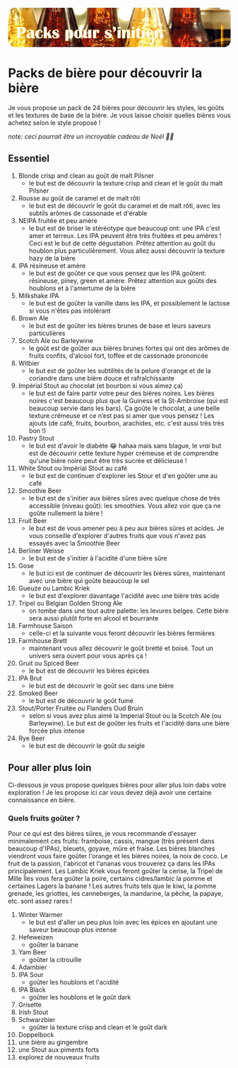 ![Packs de bière pour découvrir la bière](../assets/img/packs.png)

# Packs de bière pour découvrir la bière

Je vous propose un pack de 24 bières pour découvrir les styles, les goûts et les textures de base de la bière. Je vous laisse choisir quelles bières vous achetez selon le style proposé !

*note: ceci pourrait être un incroyable cadeau de Noël 🎄🎅*

## Essentiel

1. Blonde crisp and clean au goût de malt Pilsner
   * le but est de découvrir la texture crisp and clean et le goût du malt Pilsner
1. Rousse au goût de caramel et de malt rôti
   * le but est de découvrir le goût du caramel et de malt rôti, avec les subtils arômes de cassonade et d'érable
1. NEIPA fruitée et peu amère
   * le but est de briser le stéréotype que beaucoup ont: une IPA c'est amer et terreux. Les IPA peuvent être très fruitées et peu amères ! Ceci est le but de cette dégustation. Prêtez attention au goût du houblon plus particulièrement. Vous allez aussi découvrir la texture hazy de la bière
1. IPA résineuse et amère
   * le but est de goûter ce que vous pensez que les IPA goûtent: résineuse, piney, green et amère. Prêtez attention aux goûts des houblons et à l'amertume de la bière
1. Milkshake IPA
   * le but est de goûter la vanille dans les IPA, et possiblement le lactose si vous n'êtes pas intolérant
1. Brown Ale
   * le but est de goûter les bières brunes de base et leurs saveurs particulières
1. Scotch Ale ou Barleywine
   * le goût est de goûter aux bières brunes fortes qui ont des arômes de fruits confits, d'alcool fort, toffee et de cassonade prononcée
1. Witbier
   * le but est de goûter les subtilités de la pelure d'orange et de la coriandre dans une bière douce et rafraîchissante
1. Impérial Stout au chocolat (et bourbon si vous aimez ça)
   * le but est de faire partir votre peur des bières noires. Les bières noires c'est beaucoup plus que la Guiness et la St-Ambroise (qui est beaucoup servie dans les bars). Ça goûte le chocolat, a une belle texture crémeuse et ce n’est pas si amer que vous pensez ! Les ajouts (de café, fruits, bourbon, arachides, etc. c'est aussi très très bon !)
1. Pastry Stout
   * le but est d'avoir le diabète 😂 hahaa mais sans blague, le *vrai* but est de découvrir cette texture hyper crémeuse et de comprendre qu'une bière noire peut être très sucrée et délicieuse !
1. White Stout ou Impérial Stout au café
   * le but est de continuer d'explorer les Stour et d'en goûter une au café
1. Smoothie Beer
   * le but est de s'initier aux bières sûres avec quelque chose de très accessible (niveau goût): les smoothies. Vous allez voir que ça ne goûte nullement la bière !
1. Fruit Beer
   * le but est de vous amener peu à peu aux bières sûres et acides. Je vous conseille d'explorer d'autres fruits que vous n'avez pas essayés avec la Smoothie Beer
1. Berliner Weisse
   * le but est de s'initier à l'acidité d'une bière sûre
1. Gose
   * le but ici est de continuer de découvrir les bières sûres, maintenant avec une bière qui goûte beaucoup le sel
1. Gueuze ou Lambic Kriek
   * le but est d'explorer davantage l'acidité avec une bière très acide
1. Tripel ou Belgian Golden Strong Ale
   * on tombe dans une tout autre palette: les levures belges. Cette bière sera aussi plutôt forte en alcool et bourrante
1. Farmhouse Saison
   * celle-ci et la suivante vous feront découvrir les bières fermières
1. Farmhouse Brett
   * maintenant vous allez découvrir le goût bretté et boisé. Tout un univers sera ouvert pour vous après ça !
1. Gruit ou Spiced Beer
   * le but est de découvrir les bières épicées
1. IPA Brut
   * le but est de découvrir le goût sec dans une bière
1. Smoked Beer
   * le but est de découvrir le goût fumé
1. Stout/Porter Fruitée *ou* Flanders Oud Bruin
   * selon si vous avez plus aimé la Imperial Stout ou la Scotch Ale (ou Barleywine). Le but est de goûter les fruits et l'acidité dans une bière forcée
plus intense
1. Rye Beer
   * le but est de découvrir le goût du seigle

## Pour aller plus loin

Ci-dessous je vous propose quelques bières pour aller plus loin dabs votre exploration ! Je les propose ici car vous devez déjà avoir une certaine connaissance en bière.

### Quels fruits goûter ?

Pour ce qui est des bières sûres, je vous recommande d'essayer minimalement ces fruits: framboise, cassis, mangue (très présent dans beaucoup d'IPAs), bleuets, goyave, mûre et fraise. Les bières blanches viendront vous faire goûter l'orange et les bières noires, la noix de coco. Le fruit de la passion, l'abricot et l'ananas vous trouverez ça dans les IPAs principalement. Les Lambic Kriek vous feront goûter la cerise, la Tripel de Mille Îles vous fera goûter la poire, certains cidres/lambic la pomme et certaines Lagers la banane ! Les autres fruits tels que le kiwi, la pomme grenade, les griottes, les canneberges, la mandarine, la pêche, la papaye, etc. sont assez rares !

1. Winter Warmer
   * le but est d'aller un peu plus loin avec les épices en ajoutant une saveur beaucoup plus intense
1. Hefeweizen
   * goûter la banane
1. Yam Beer
   * goûter la citrouille
1. Adambier
1. IPA Sour
   * goûter les houblons et l'acidité
1. IPA Black
   * goûter les houblons et le goût dark
1. Grisette
1. Irish Stout
1. Schwarzbier
   * goûter la texture crisp and clean et le goût dark
1. Doppelbock
1. une bière au gingembre
1. une Stout aux piments forts
1. explorez de nouveaux fruits
